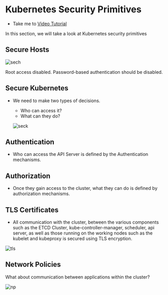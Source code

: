 # Kubernetes Security Primitives
  - Take me to [Video Tutorial](https://kodekloud.com/topic/kubernetes-security-primitives/)
  
In this section, we will take a look at Kubernetes security primitives

## Secure Hosts

 ![sech](../../images/sech.PNG)
  
  Root access disabled.
  Password-based authentication should be disabled.
  
## Secure Kubernetes
- We need to make two types of decisions.
  - Who can access it?
  - What can they do?
 
  ![seck](../../images/seck.PNG)
  
## Authentication
- Who can access the API Server is defined by the Authentication mechanisms.
  
## Authorization
- Once they gain access to the cluster, what they can do is defined by authorization mechanisms.

## TLS Certificates
- All communication with the cluster, between the various components such as the ETCD Cluster, kube-controller-manager, scheduler, api server, as well as those running on the working nodes such as the kubelet and kubeproxy is secured using TLS encryption.

 ![tls](../../images/tls.PNG)
 
## Network Policies
What about communication between applications within the cluster?

  ![np](../../images/np.PNG)
  
